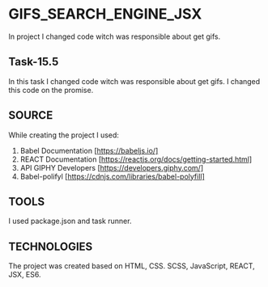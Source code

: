 # GIFS_SEARCH_ENGINE_JSX

In project I changed code witch was responsible about get gifs.

## Task-15.5

In this task I changed code witch was responsible about get gifs. I changed this code on the promise.

## SOURCE 
While creating the project I used: 

1. Babel Documentation [https://babeljs.io/]
2. REACT Documentation [https://reactjs.org/docs/getting-started.html]
3. API GIPHY Developers [https://developers.giphy.com/]
4. Babel-polifyl [https://cdnjs.com/libraries/babel-polyfill]

## TOOLS 
I used package.json and task runner.

## TECHNOLOGIES 
The project was created based on HTML, CSS. SCSS, JavaScript, REACT, JSX, ES6.
